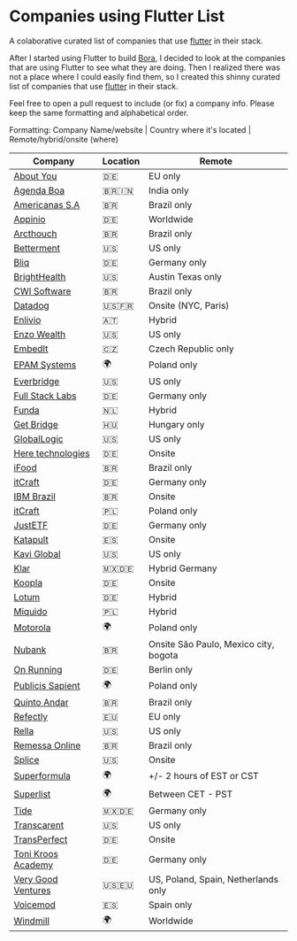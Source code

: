 # Companies using Flutter List 


A colaborative curated list of companies that use [flutter](https://flutter.dev) in their stack.


After I started using Flutter to build [Bora](https://heybora.com), I decided to look at the companies that are using Flutter to see what they are doing. Then I realized there was not a place where I could easily find them, so I created this shinny curated list of companies that use [flutter](https://flutter.dev) in their stack.


Feel free to open a pull request to include (or fix) a company info. Please keep the same formatting and alphabetical order.

Formatting:
Company Name/website | Country where it's located | Remote/hybrid/onsite (where)



| Company | Location | Remote |
| ------ | ------ | ------ |
| [About You](https://www.aboutyou.de/) | 🇩🇪 | EU only
| [Agenda Boa](https://www.agendaboa.com/) | 🇧🇷🇮🇳 | India only
| [Americanas S.A](https://www.americanas.com.br/) | 🇧🇷 | Brazil only
| [Appinio](https://www.appinio.com/en/) | 🇩🇪 | Worldwide
| [Arcthouch](https://arctouch.com/) | 🇧🇷 | Brazil only
| [Betterment](https://www.betterment.com/) | 🇺🇸 | US only
| [Bliq](https://bliq.ai) | 🇩🇪 | Germany only
| [BrightHealth](https://bliq.ai) | 🇺🇸 | Austin Texas only
| [CWI Software](https://cwi.com.br/  ) | 🇧🇷 | Brazil only
| [Datadog](https://www.datadoghq.com) | 🇺🇸🇫🇷 | Onsite (NYC, Paris)
| [Enlivio](https://www.enlivio.com/) | 🇦🇹 | Hybrid
| [Enzo Wealth](http://www.enzowealth.com) | 🇺🇸 | US only
| [EmbedIt](https://www.embedit.com/) | 🇨🇿 | Czech Republic only
| [EPAM Systems](tps://www.epam.com/) | 🌍 | Poland only
| [Everbridge](https://www.everbridge.com/) | 🇺🇸 | US only
| [Full Stack Labs](https://bliq.ai) | 🇩🇪 | Germany only
| [Funda](https://www.funda.nl/) | 🇳🇱 | Hybrid
| [Get Bridge](https://www.getbridge.com/) | 🇭🇺 | Hungary only
| [GlobalLogic](https://www.globallogic.com) | 🇺🇸 | US only
| [Here technologies](https://here.com) | 🇩🇪 | Onsite
| [iFood](https://ifood.com.br) | 🇧🇷 | Brazil only
| [itCraft](https://bliq.ai) | 🇩🇪 | Germany only
| [IBM Brazil](https://www.ibm.com) | 🇧🇷 | Onsite
| [itCraft](https://itcraftapps.com/) | 🇵🇱 | Poland only
| [JustETF](https://www.justetf.com/en/) | 🇩🇪 | Germany only
| [Katapult](https://katapult.es/ ) | 🇪🇸 | Onsite
| [Kavi Global](https://www.kaviglobal.com/) | 🇺🇸 | US only
| [Klar](https://www.klar.mx/) | 🇲🇽🇩🇪 | Hybrid Germany
| [Koopla](https://www.koppla.de/) | 🇩🇪 | Onsite
| [Lotum](https://lotum.com) | 🇩🇪 | Hybrid
| [Miquido](https://www.miquido.com/) | 🇵🇱 | Hybrid  
| [Motorola](https://motorola.com) | 🌍 | Poland only
| [Nubank](https://nubank.com) | 🇧🇷 | Onsite São Paulo, Mexico city, bogota
| [On Running](https://www.on-running.com/) | 🇩🇪 | Berlin only
| [Publicis Sapient](https://www.publicissapient.com/) | 🌍 | Poland only
| [Quinto Andar](https://quintoandar.com.br) | 🇧🇷 | Brazil only
| [Refectly](https://reflectly.app/) | 🇪🇺 | EU only
| [Rella](https://www.rellasocial.com/) | 🇺🇸 | US only
| [Remessa Online](https://remessaonline.com.br) | 🇧🇷 | Brazil only
| [Splice](https://splice.com) | 🇺🇸 | Onsite
| [Superformula](https://superformula.net) | 🌍 | +/- 2 hours of EST or CST
| [Superlist](https://superlist.com/) | 🌍 | Between CET - PST   
| [Tide](https://tide.co) | 🇲🇽🇩🇪 | Germany only
| [Transcarent](https://transcarent.ai/) | 🇺🇸 | US only
| [TransPerfect](https://www.transperfect.com/) | 🇩🇪 | Onsite
| [Toni Kroos Academy](https://www.tonikroos-academy.com/) | 🇩🇪 | Germany only
| [Very Good Ventures](https://verygood.ventures/) | 🇺🇸🇪🇺 | US, Poland, Spain, Netherlands only
| [Voicemod](https://www.voicemod.net/) | 🇪🇸 | Spain only
| [Windmill](https://www.windmill.digital/) | 🌍 | Worldwide
